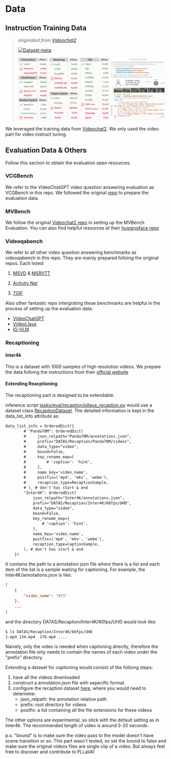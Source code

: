 # Data
## Instruction Training Data
> *originated from [Videochat2](https://github.com/OpenGVLab/Ask-Anything/tree/main/video_chat2)*
>
> [![Dataset meta](https://img.shields.io/badge/%F0%9F%A4%97%20Hugging%20Face-VideoChat2%20IT-blue)](https://huggingface.co/datasets/OpenGVLab/VideoChat2-IT) 
>
> ![images](./assert/data.png)


We leveraged the training data from [Videochat2](https://github.com/OpenGVLab/Ask-Anything/tree/main/video_chat2). We only used the video part for video instruct tuning.

## Evaluation Data & Others
Follow this section to obtain the evaluation open resources.

### VCGBench

We refer to the VideoChatGPT video question answering evaluation as VCGBench in this repo. We followed the original [repo](https://github.com/mbzuai-oryx/Video-ChatGPT/tree/main) to prepare the evaluation data.

### MVBench
We follow the original [Videochat2 repo](https://github.com/OpenGVLab/Ask-Anything/tree/main/video_chat2) in setting up the MVBench Evaluation. You can also find helpful resources at their [huggingface repo](https://huggingface.co/datasets/OpenGVLab/MVBench)


### Videoqabench
We refer to all other video question answering benchmarks as videoqabench in this repo. They are mainly prepared folloing the original repos. Each listed:
1. [MSVD](https://www.cs.utexas.edu/users/ml/clamp/videoDescription/) & [MSRVTT](https://github.com/xudejing/video-question-answering)

3. [Activity Net](https://github.com/MILVLG/activitynet-qa/tree/master)
4. [TGIF](https://github.com/raingo/TGIF-Release/tree/master)

Also other fantastic repo intergrating these benchmarks are helpful in the process of setting up the evaluation data:
- [VideoChatGPT](https://github.com/mbzuai-oryx/Video-ChatGPT/tree/main)
- [VideoLlava](https://github.com/PKU-YuanGroup/Video-LLaVA/tree/main/videollava)
- [IG-VLM](https://github.com/imagegridworth/IG-VLM/tree/main)



### Recaptioning
#### Inter4k

This is a dataset with 1000 samples of high resolution videos. We prepare the data folloing the instructions from their [official website](https://alexandrosstergiou.github.io/datasets/Inter4K/index.html)

#### Extending Reacptioning
The recaptioning part is designed to be extendable.

inference script [tasks/eval/recaption/pllava_recaption.py](tasks/eval/recaption/pllava_recaption.py) would use a dataset class [RecaptionDataset](tasks/eval/recaption/__init__.py#L197). The detailed information is kept in the data_list_info attribute as:
```
data_list_info = OrderedDict({
        # "Panda70M": OrderedDict(
        #     json_relpath="Panda70M/annotations.json", 
        #     prefix="DATAS/Recaption/Panda70M/videos", 
        #     data_type="video", 
        #     bound=False,
        #     key_rename_map={
        #         # 'caption': 'hint',
        #     },
        #     name_key='video_name',
        #     postfix=('mp4', 'mkv', 'webm'),
        #     recaption_type=RecaptionSample,
        # ), # don't has start & end
        "Inter4K": OrderedDict(
            json_relpath="Inter4K/annotations.json", 
            prefix="DATAS/Recaption/Inter4K/60fps/UHD", 
            data_type="video", 
            bound=False,
            key_rename_map={
                # 'caption': 'hint',
            },
            name_key='video_name',
            postfix=('mp4', 'mkv', 'webm'),
            recaption_type=CaptionSample,
        ), # don't has start & end
    })
```
It contains the path to a annotation json file where there is a list and each item of the list is a sample waiting for captioning. For example, the Inter4K/annotations.json is like:
```json
[
    {
        "video_name": "973"
    },
    ...
]
```
and the directory DATAS/Recaption/Inter4K/60fps/UHD would look like:
```
$ ls DATAS/Recaption/Inter4K/60fps/UHD
1.mp4 134.mp4  170.mp4 ....
```

Naively, only the video is needed when captioning directly, therefore the annotation file only needs to contain the names of each video under the "prefix" directory.

Extending a dataset for captioning would consist of the folloing steps:
1. have all the videos downloaded
2. construct a annotation.json file with sepecific format.
3. configure the recaption dataset [here](tasks/eval/recaption/__init__.py#L197), where you would need to determine:
    - json_relpath: the annotation relative path
    - prefix: root directory for videos
    - postfix: a list containing all the file extensions for these videos

The other options are experimental, so stick with the default setting as in Inter4k. The recommended length of video is around 5-20 seconds. 

p.s. "bound" is to make sure the video pass to the model doesn't have scene transition or so. This part wasn't tested, so set the bound to false and make sure the original videos files are single clip of a video. But always feel free to discover and contribute to PLLaVA!